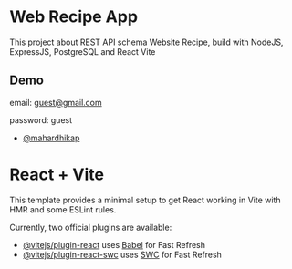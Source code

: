 # Web Recipe App

This project about REST API schema Website Recipe, build with NodeJS, ExpressJS, PostgreSQL and React Vite

## Demo

email: guest@gmail.com

password: guest


- [@mahardhikap](https://www.github.com/mahardhikap)



# React + Vite

This template provides a minimal setup to get React working in Vite with HMR and some ESLint rules.

Currently, two official plugins are available:

- [@vitejs/plugin-react](https://github.com/vitejs/vite-plugin-react/blob/main/packages/plugin-react/README.md) uses [Babel](https://babeljs.io/) for Fast Refresh
- [@vitejs/plugin-react-swc](https://github.com/vitejs/vite-plugin-react-swc) uses [SWC](https://swc.rs/) for Fast Refresh
